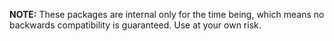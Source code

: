 **NOTE:** These packages are internal only for the time being, which means
no backwards compatibility is guaranteed. Use at your own risk.